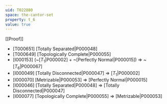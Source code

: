 ```yaml
---
uid: T022880
space: the-cantor-set
property: t_6
value: true
---
```

[[Proof]]

* [T000651] [Totally Separated|P000048]
* [T000649] [Topologically Complete|P000055]
* [I000153] (~[$T_1$|P000002] + ~[Perfectly Normal|P000015]) => ~[$T_6$|P000067]
* [I000049] [Totally Disconnected|P000047] => [$T_1$|P000002]
* [I000070] [Metrizable|P000053] => [Perfectly Normal|P000015]
* [I000046] [Totally Separated|P000048] => [Totally Disconnected|P000047]
* [I000077] [Topologically Complete|P000055] => [Metrizable|P000053]

